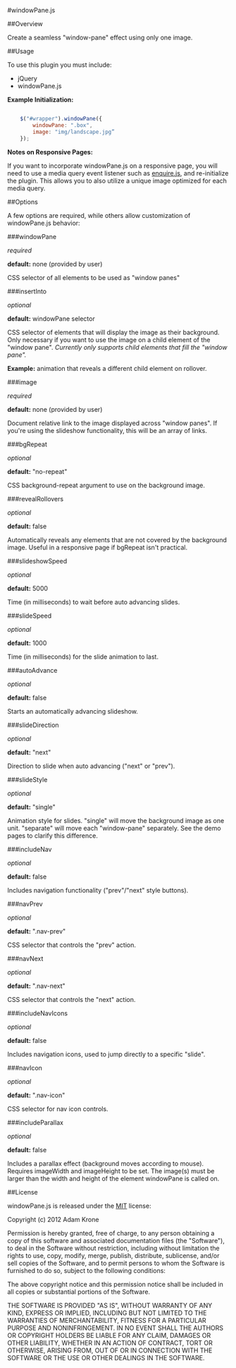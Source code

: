 #windowPane.js

##Overview

Create a seamless "window-pane" effect using only one image.

##Usage

To use this plugin you must include:

- jQuery
- windowPane.js

**Example Initialization:**

```javascript

	$("#wrapper").windowPane({
		windowPane: ".box",
		image: "img/landscape.jpg”
	});

```

**Notes on Responsive Pages:**

If you want to incorporate windowPane.js on a responsive page, you will need to use a media query event listener such as [enquire.js](http://wickynilliams.github.com/enquire.js/), and re-initialize the plugin. This allows you to also utilize a unique image optimized for each media query.

##Options

A few options are required, while others allow customization of windowPane.js behavior:

###windowPane

_required_

**default:** none (provided by user)

CSS selector of all elements to be used as "window panes"

###insertInto

_optional_

**default:** windowPane selector

CSS selector of elements that will display the image as their background. Only necessary if you want to use the image on a child element of the "window pane". _Currently only supports child elements that fill the "window pane"._

**Example:** animation that reveals a different child element on rollover.

###image

_required_

**default:** none (provided by user)

Document relative link to the image displayed across "window panes". If you're using the slideshow functionality, this will be an array of links.

###bgRepeat

_optional_

**default:** "no-repeat"

CSS background-repeat argument to use on the background image.

###revealRollovers

_optional_

**default:** false

Automatically reveals any elements that are not covered by the background image. Useful in a responsive page if bgRepeat isn't practical.

###slideshowSpeed

_optional_

**default:** 5000

Time (in milliseconds) to wait before auto advancing slides.

###slideSpeed

_optional_

**default:** 1000

Time (in milliseconds) for the slide animation to last.

###autoAdvance

_optional_

**default:** false

Starts an automatically advancing slideshow.

###slideDirection

_optional_

**default:** "next"

Direction to slide when auto advancing ("next" or "prev").

###slideStyle

_optional_

**default:** "single"

Animation style for slides. "single" will move the background image as one unit. "separate" will move each "window-pane" separately. See the demo pages to clarify this difference.

###includeNav

_optional_

**default:** false

Includes navigation functionality ("prev"/"next" style buttons).

###navPrev

_optional_

**default:** ".nav-prev"

CSS selector that controls the "prev" action.

###navNext

_optional_

**default:** ".nav-next"

CSS selector that controls the "next" action.

###includeNavIcons

_optional_

**default:** false

Includes navigation icons, used to jump directly to a specific "slide".

###navIcon

_optional_

**default:** ".nav-icon"

CSS selector for nav icon controls.

###includeParallax

_optional_

**default:** false

Includes a parallax effect (background moves according to mouse). Requires imageWidth and imageHeight to be set. The image(s) must be larger than the width and height of the element windowPane is called on.

##License

windowPane.js is released under the [MIT](http://opensource.org/licenses/mit-license.php) license:

Copyright (c) 2012 Adam Krone

Permission is hereby granted, free of charge, to any person obtaining a copy of this software and associated documentation files (the "Software"), to deal in the Software without restriction, including without limitation the rights to use, copy, modify, merge, publish, distribute, sublicense, and/or sell copies of the Software, and to permit persons to whom the Software is furnished to do so, subject to the following conditions:

The above copyright notice and this permission notice shall be included in all copies or substantial portions of the Software.

THE SOFTWARE IS PROVIDED "AS IS", WITHOUT WARRANTY OF ANY KIND, EXPRESS OR IMPLIED, INCLUDING BUT NOT LIMITED TO THE WARRANTIES OF MERCHANTABILITY, FITNESS FOR A PARTICULAR PURPOSE AND NONINFRINGEMENT. IN NO EVENT SHALL THE AUTHORS OR COPYRIGHT HOLDERS BE LIABLE FOR ANY CLAIM, DAMAGES OR OTHER LIABILITY, WHETHER IN AN ACTION OF CONTRACT, TORT OR OTHERWISE, ARISING FROM, OUT OF OR IN CONNECTION WITH THE SOFTWARE OR THE USE OR OTHER DEALINGS IN THE SOFTWARE.